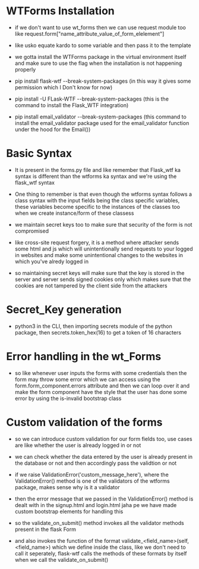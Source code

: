 # WTForms Installation

- if we don't want to use wt_forms then we can use request module too like request.form["name_attribute_value_of_form_elelement"]

- like usko equate kardo to some variable and then pass it to the template

- we gotta install the WTForms package in the virtual environment itself and make sure to use the flag when the installation is not happening properly

- pip install flask-wtf --break-system-packages (in this way it gives some permission which I Don't know for now)

- pip install -U FLask-WTF --break-system-packages (this is the command to install the Flask_WTF integration)

- pip install email_validator --break-system-packages (this command to install the email_validator package used for the email_validator function under the hood for the Email())

# Basic Syntax 

- It is present in the forms.py file and like remember that Flask_wtf ka syntax is different than the wtforms ka syntax and we're using the flask_wtf syntax

- One thing to remember is that even though the wtforms syntax follows a class syntax with the input fields being the class specific variables, these variables become specific to the instances of the classes too when we create instance/form of these classess

- we maintain secret keys too to make sure that security of the form is not compromised
- like cross-site request forgery, it is a method where attacker sends some html and js which will unintentionally send requests to your logged in websites and make some unintentional changes to the websites in which you've alredy logged in
- so maintaining secret keys will make sure that the key is stored in the server and server sends signed cookies only which makes sure that the cookies are not tampered by the client side from the attackers

# Secret_Key generation

- python3 in the CLI, then importing secrets module of the python package, then secrets.token_hex(16) to get a token of 16 characters

# Error handling in the wt_Forms 

- so like whenever user inputs the forms with some credentials then the form may throw some error which we can access using the form.form_component.errors attribute and then we can loop over it and make the form component have the style that the user has done some error by using the is-invalid bootstrap class

# Custom validation of the forms 

- so we can introduce custom validation for our form fields too, use cases are like whether the user is already logged in or not
- we can check whether the data entered by the user is already present in the database or not and then accordingly pass the validtion or not 
- if we raise ValidationError('custom_message_here'), where the ValidationError() method is one of the validators of the wtforms package, makes sense why is it a validator
- then the error message that we passed in the ValidationError() method is dealt with in the signup.html and login.html jaha pe we have made custom bootstrap elements for handling this

- so the validate_on_submit() method invokes all the validator methods present in the flask Form
- and also invokes the function of the format validate_<field_name>(self, <field_name>) which we define inside the class, like we don't need to call it seperately, flask-wtf calls the methods of these formats by itself when we call the validate_on_submit()

